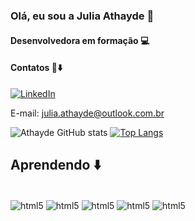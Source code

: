 ### Olá, eu sou a Julia Athayde 👋

#### Desenvolvedora em formação 💻

#### Contatos 📧⬇️

[![LinkedIn](https://img.shields.io/badge/LinkedIn-0077B5?style=for-the-badge&logo=linkedin&logoColor=white)](https://www.linkedin.com/in/julia-athayde1/)

E-mail: julia.athayde@outlook.com.br

![Athayde GitHub stats](https://github-readme-stats.vercel.app/api?username=juliaathayde&show_icons=true&theme=radical)
[![Top Langs](https://github-readme-stats.vercel.app/api/top-langs/?username=juliaathayde)](https://github.com/juliaathayde/github-readme-stats)

## Aprendendo ⬇️

<div style="display: inline_block"><br/>
  <img align= "center" alt="html5" src="https://img.shields.io/badge/HTML5-E34F26?style=for-the-badge&logo=html5&logoColor=white"/>
  <img align= "center" alt="html5" src="https://img.shields.io/badge/CSS3-1572B6?style=for-the-badge&logo=css3&logoColor=white"/>
  <img align= "center" alt="html5" src="https://img.shields.io/badge/Python-3776AB?style=for-the-badge&logo=python&logoColor=white"/>
  <img align= "center" alt="html5" src="https://img.shields.io/badge/MySQL-00000F?style=for-the-badge&logo=mysql&logoColor=white"/>
  <img align= "center" alt="html5" src="https://img.shields.io/badge/JavaScript-F7DF1E?style=for-the-badge&logo=javascript&logoColor=black"/>
  
</div>
